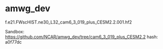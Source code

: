 # amwg_dev

f.e21.FWscHIST.ne30_L32_cam6_3_019_plus_CESM2.2.001.hf2

Sandbox:
https://github.com/NCAR/amwg_dev/tree/cam6_3_019_plus_CESM2.2
hash: a0f77dc
